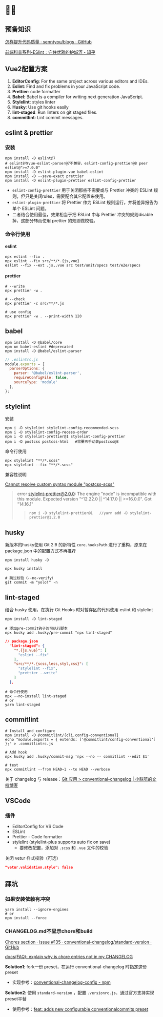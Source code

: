 # 🚫💩

## 预备知识

[怎样提升代码质量 · senntyou/blogs · GitHub](https://github.com/senntyou/blogs/blob/master/web-advance/12.md)

[前端科普系列-ESlint：守住优雅的护城河 - 知乎](https://zhuanlan.zhihu.com/p/184951182)

## Vue2配置方案

1. **EditorConfig**: For the same project across various editors and IDEs.
2. **Eslint**: Find and fix problems in your JavaScript code.
3. **Prettier**: code formatter
4. **Babel**: Babel is a compiler for writing next generation JavaScript.
5. **Stylelint**: styles linter
6. **Husky**: Use git hooks easily
7. **lint-staged**: Run linters on git staged files.
8. **commitlint**: Lint commit messages.

## eslint & prettier

### 安装

```shell
npm install -D eslint@7
# eslint8与vue-eslint-parser@7不兼容，eslint-config-prettier@8 peer eslint@">=7.0.0"
npm install -D eslint-plugin-vue babel-eslint
npm install -D --save-exact prettier
npm install -D eslint-plugin-prettier eslint-config-prettier
```

- `eslint-config-prettier` 用于关闭那些不需要或与 Prettier 冲突的 ESLint 规则，但只是关闭rules，需要配合其它配置来使用。
- `eslint-plugin-prettier` 将 Prettier 作为 ESLint 规则运行，并将差异报告为单个 ESLint 问题。
- 二者结合使用最佳，效果相当于把 ESLint 中与 Prettier 冲突的规则disable掉，这部分转而使用 prettier 的规则做校验。

### 命令行使用

#### eslint

```shell
npx eslint --fix .
npx eslint --fix src/**/*.{js,vue}
eslint --fix --ext .js,.vue src test/unit/specs test/e2e/specs
```

#### prettier

```shell
# --write
npx prettier -w .

# --check
npx prettier -c src/**/*.js

# use config
npx prettier -w . --print-width 120
```

## babel

```shell
npm install -D @babel/core
npm un babel-eslint	#deprecated
npm install -D @babel/eslint-parser
```

```js
// .eslintrc.js
module.exports = {
  parserOptions: {
    parser: '@babel/eslint-parser',
    requireConfigFile: false,
    sourceType: 'module'
  },
};
```

## stylelint

安装

```shell
npm i -D stylelint stylelint-config-recommended-scss
npm i -D stylelint-config-recess-order
npm i -D stylelint-prettier@1 stylelint-config-prettier
npm i -D postcss postcss-html	#需要再手动装postcss@8
```

命令行使用

```shell
npx stylelint "**/*.scss"
npx stylelint --fix "**/*.scss"
```

兼容性说明

[Cannot resolve custom syntax module "postcss-scss"](https://github.com/stylelint-scss/stylelint-config-standard-scss/issues/2#issuecomment-951636774)

> error stylelint-prettier@2.0.0: The engine "node" is incompatible with this module. Expected version "^12.22.0 || ^14.17.0 || >=16.0.0". Got "14.16.1"
>
> > ```
> > npm i -D stylelint-prettier@1	//yarn add -D stylelint-prettier@1.2.0
> > ```

## husky

新版本的husky使用 Git 2.9 的新特性 `core.hooksPath` 进行了重构，原来在 package.json 中的配置方式不再推荐

```shell
npm install husky -D

npx husky install
```

```shell
# 跳过校验（--no-verify）
git commit -m "yolo!" -n    
```

## lint-staged

结合 husky 使用，在执行 Git Hooks 时对暂存区的代码使用 eslint 和 stylelint

```shell
npm install -D lint-staged

# 添加pre-commit钩子的可执行脚本
npx husky add .husky/pre-commit "npx lint-staged"
```

```json
// package.json
  "lint-staged": {
    "*.{js,vue}": [
      "eslint --fix"
    ],
    "src/**/*.{scss,less,styl,css}": [
      "stylelint --fix",
      "prettier --write"
    ]
  },
```

```shell
# 命令行使用
npx --no-install lint-staged
# or
yarn lint-staged
```

## commitlint

```shell
# Install and configure
npm install -D @commitlint/{cli,config-conventional}
echo "module.exports = { extends: ['@commitlint/config-conventional'] };" > .commitlintrc.js

# Add hook
npx husky add .husky/commit-msg 'npx --no -- commitlint --edit $1'

# test
npx commitlint --from HEAD~1 --to HEAD --verbose
```

关于 changelog 与 release：[Git 应用 > conventional-changelog | 小眯嘻的文档博客](https://lins403.github.io/vuepress-doc/notes/tools/git-application.html#五、conventional-changelog)

## VSCode

### 插件

- EditorConfig for VS Code
- ESLint
- Prettier - Code formatter
- stylelint (stylelint-plus supports auto fix on save)
  - 要修改配置，添加对 `.scss` 和 `.vue` 文件的校验

关闭 vetur 样式校验（可选）

```json
"vetur.validation.style": false
```

##  踩坑

### 如果安装依赖有冲突

```shell
yarn install --ignore-engines
# or
npm install --force
```

### CHANGELOG.md不显示chore和build

[Chores section · Issue #135 · conventional-changelog/standard-version · GitHub](https://github.com/conventional-changelog/standard-version/issues/135)

[docs(FAQ): explain why is chore entries not in my CHANGELOG](https://github.com/conventional-changelog/standard-version/pull/195)

**Solution1**: fork一份 preset，在运行 conventional-changelog 时指定这份 preset

- 实现参考：[conventional-changelog-config  -  npm](https://www.npmjs.com/package/conventional-changelog-config)

**Solution2**: 使用 `standard-version` ，配置 `.versionrc.js`，通过官方支持实现preset平替

- 使用参考：[feat: adds new configurable conventionalcommits preset](https://github.com/conventional-changelog/standard-version/pull/323)
